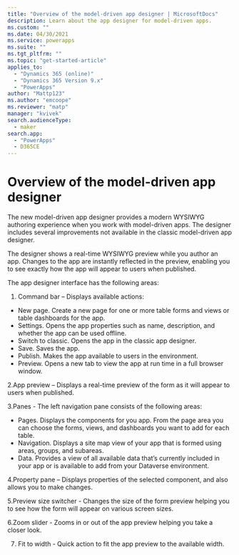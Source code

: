 ```yaml
---
title: "Overview of the model-driven app designer | MicrosoftDocs"
description: Learn about the app designer for model-driven apps.
ms.custom: ""
ms.date: 04/30/2021
ms.service: powerapps
ms.suite: ""
ms.tgt_pltfrm: ""
ms.topic: "get-started-article"
applies_to: 
  - "Dynamics 365 (online)"
  - "Dynamics 365 Version 9.x"
  - "PowerApps"
author: "Mattp123"
ms.author: "emcoope"
ms.reviewer: "matp"
manager: "kvivek"
search.audienceType: 
  - maker
search.app: 
  - "PowerApps"
  - D365CE
---
```

# Overview of the model-driven app designer

The new model-driven app designer provides a modern WYSIWYG authoring experience when you work with model-driven apps. The designer includes several improvements not available in the classic model-driven app designer.

The designer shows a real-time WYSIWYG preview while you author an app. Changes to the app are instantly reflected in the preview, enabling you to see exactly how the app will appear to users when published.

The app designer interface has the following areas:

1. Command bar – Displays available actions:

- New page. Create a new page for one or more table forms and views or table dashboards for the app.
- Settings. Opens the app properties such as name, description, and whether the app can be used offline.
- Switch to classic. Opens the app in the classic app designer.
- Save. Saves the app.
- Publish. Makes the app available to users in the environment.
- Preview. Opens a new tab to view the app at run time in a full browser window.

2.App preview – Displays a real-time preview of the form as it will appear to users when published.

3.Panes - The left navigation pane consists of the following areas: 

- Pages. Displays the components for you app. From the page area you can choose the forms, views, and dashboards you want to add for each table.
- Navigation. Displays a site map view of your app that is formed using areas, groups, and subareas. 
- Data. Provides a view of all available data that’s currently included in your app or is available to add from your Dataverse environment. 

4.Property pane – Displays properties of the selected component, and also allows you to make changes.

5.Preview size switcher - Changes the size of the form preview helping you to see how the form will appear on various screen sizes.

6.Zoom slider - Zooms in or out of the app preview helping you take a closer look.

7. Fit to width - Quick action to fit the app preview to the available width.